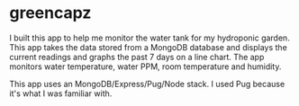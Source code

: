 # greencapz

I built this app to help me monitor the water tank for my hydroponic garden. This app takes the data stored from a MongoDB database and displays the current readings and graphs the past 7 days on a line chart. The app monitors water temperature, water PPM, room temperature and humidity. 

This app uses an MongoDB/Express/Pug/Node stack. I used Pug because it's what I was familiar with.
